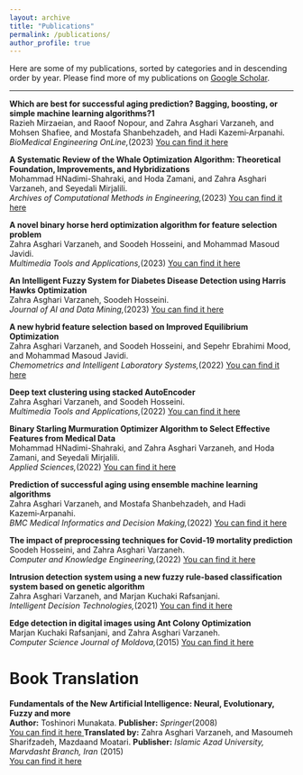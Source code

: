 ```yaml
---
layout: archive
title: "Publications"
permalink: /publications/
author_profile: true
---
```

Here are some of my publications, sorted by categories and in descending order by year. Please find more of my publications on [Google Scholar](https://scholar.google.com/citations?user=dH-0GtkAAAAJ&hl=en).<br>
______________________________________________________________________________________________________________________________
**Which are best for successful aging prediction? Bagging, boosting, or simple machine learning algorithms?1**<br>
Razieh Mirzaeian, and Raoof Nopour, and Zahra Asghari Varzaneh, and Mohsen Shafiee, and Mostafa Shanbehzadeh, and Hadi Kazemi‑Arpanahi.<br>
 _BioMedical Engineering OnLine,_(2023) 
[You can find it here ](https://link.springer.com/article/10.1186/s12938-023-01140-9)

**A Systematic Review of the Whale Optimization Algorithm: Theoretical Foundation, Improvements, and Hybridizations**<br>
 Mohammad HNadimi-Shahraki, and Hoda Zamani, and Zahra Asghari Varzaneh, and Seyedali Mirjalili.<br>
 _Archives of Computational Methods in Engineering,_(2023) 
[You can find it here ](https://link.springer.com/article/10.1007/s11831-023-09928-7)

**A novel binary horse herd optimization algorithm for feature selection problem**<br>
Zahra Asghari Varzaneh, and Soodeh Hosseini, and Mohammad Masoud Javidi.<br>
 _Multimedia Tools and Applications,_(2023) 
[You can find it here ](https://link.springer.com/article/10.1007/s11042-023-15023-7)

**An Intelligent Fuzzy System for Diabetes Disease Detection using Harris Hawks Optimization**<br>
 Zahra Asghari Varzaneh, Soodeh Hosseini.<br>
 _Journal of AI and Data Mining,_(2023) 
[You can find it here ](https://jad.shahroodut.ac.ir/article_2753.html)

**A new hybrid feature selection based on Improved Equilibrium Optimization**<br>
Zahra Asghari Varzaneh, and Soodeh Hosseini, and Sepehr Ebrahimi Mood, and  Mohammad Masoud Javidi.<br>
 _Chemometrics and Intelligent Laboratory Systems,_(2022) 
[You can find it here ](https://www.sciencedirect.com/science/article/abs/pii/S0169743922001290)

**Deep text clustering using stacked AutoEncoder**<br>
Zahra Asghari Varzaneh, and Soodeh Hosseini.<br>
 _Multimedia Tools and Applications,_(2022) 
[You can find it here ](https://link.springer.com/article/10.1007/s11042-022-12155-0)

**Binary Starling Murmuration Optimizer Algorithm to Select Effective Features from Medical Data**<br>
Mohammad HNadimi-Shahraki, and Zahra Asghari Varzaneh, and Hoda Zamani, and Seyedali Mirjalili.<br>
 _Applied Sciences,_(2022) 
[You can find it here ](https://www.mdpi.com/2076-3417/13/1/564)

**Prediction of successful aging using ensemble machine learning algorithms**<br>
Zahra Asghari Varzaneh, and Mostafa Shanbehzadeh, and Hadi Kazemi‑Arpanahi.<br>
 _BMC Medical Informatics and Decision Making,_(2022) 
[You can find it here ](https://link.springer.com/article/10.1186/s12911-022-02001-6)

**The impact of preprocessing techniques for Covid-19 mortality prediction**<br>
 Soodeh Hosseini, and Zahra Asghari Varzaneh.<br>
 _Computer and Knowledge Engineering,_(2022) 
[You can find it here ](https://cke.um.ac.ir/article_42777.html)

**Intrusion detection system using a new fuzzy rule-based classification system based on genetic algorithm**<br>
Zahra Asghari Varzaneh, and Marjan Kuchaki Rafsanjani.<br>
 _Intelligent Decision Technologies,_(2021) 
[You can find it here ](https://content.iospress.com/articles/intelligent-decision-technologies/idt200036)

**Edge detection in digital images using Ant Colony Optimization**<br>
 Marjan Kuchaki Rafsanjani, and Zahra Asghari Varzaneh.<br>
 _Computer Science Journal of Moldova,_(2015) 
[You can find it here ](https://ibn.idsi.md/vizualizare_articol/40697)

Book Translation
=====
**Fundamentals of the New Artificial Intelligence: Neural, Evolutionary, Fuzzy and more**<br>
   **Author:** Toshinori Munakata. **Publisher:** _Springer_(2008) <br>
   [You can find it here ](https://link.springer.com/book/10.1007/978-1-84628-839-5)
   **Translated by:** Zahra Asghari Varzaneh, and Masoumeh Sharifzadeh, Mazdaand Moatari. **Publisher:** _Islamic Azad University, Marvdasht Branch, Iran_ (2015) <br> 
[You can find it here ](https://press.marvdasht.iau.ir/book_102.html)

